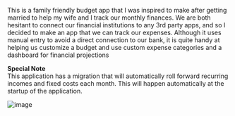 This is a family friendly budget app that I was inspired to make after getting married to help my wife and I track our monthly finances.
We are both hesitant to connect our financial institutions to any 3rd party apps, and so I decided to make an app that we can track our expenses. Although it
uses manual entry to avoid a direct connection to our bank, it is quite handy at helping us customize a budget and use custom expense categories and a dashboard for financial projections

**Special Note**<br>
This application has a migration that will automatically roll forward recurring incomes and fixed costs each month. This will happen automatically at the startup of the application.

![image](https://github.com/gjones94/BudgetApplication/assets/141204905/e67f354b-13f0-4d32-8b85-5d13336a0e37)
